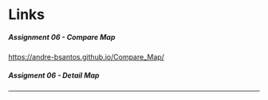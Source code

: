 # Links

##### Assignment 06 - Compare Map

https://andre-bsantos.github.io/Compare_Map/



##### Assigment 06 - Detail Map

---
